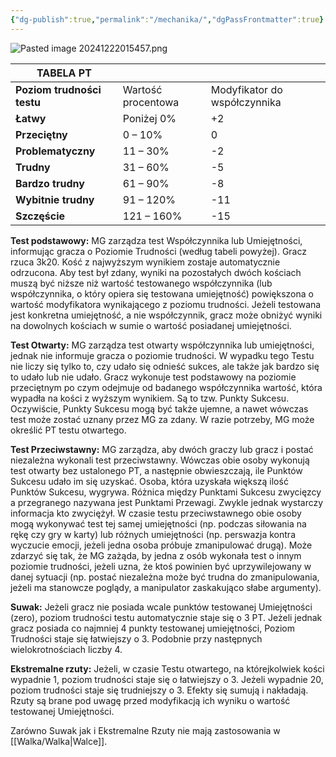 ```yaml
---
{"dg-publish":true,"permalink":"/mechanika/","dgPassFrontmatter":true}
---
```


![Pasted image 20241222015457.png](/img/user/Obrazy/Pasted%20image%2020241222015457.png)

| **TABELA PT**              |                    |                              |
| -------------------------- | ------------------ | ---------------------------- |
| **Poziom trudności testu** | Wartość procentowa | Modyfikator do współczynnika |
| **Łatwy**                  | Poniżej 0%         | +2                           |
| **Przeciętny**             | 0 – 10%            | 0                            |
| **Problematyczny**         | 11 – 30%           | -2                           |
| **Trudny**                 | 31 – 60%           | -5                           |
| **Bardzo trudny**          | 61 – 90%           | -8                           |
| **Wybitnie trudny**        | 91 – 120%          | -11                          |
| **Szczęście**              | 121 – 160%         | -15                          |

**Test podstawowy:** MG zarządza test Współczynnika lub Umiejętności, informując gracza o Poziomie Trudności (według tabeli powyżej). Gracz rzuca 3k20. Kość z najwyższym wynikiem zostaje automatycznie odrzucona. Aby test był zdany, wyniki na pozostałych dwóch kościach muszą być niższe niż wartość testowanego współczynnika (lub współczynnika, o który opiera się testowana umiejętność) powiększona o wartość modyfikatora wynikającego z poziomu trudności. Jeżeli testowana jest konkretna umiejętność, a nie współczynnik, gracz może obniżyć wyniki na dowolnych kościach w sumie o wartość posiadanej umiejętności.

**Test Otwarty:** MG zarządza test otwarty współczynnika lub umiejętności, jednak nie informuje gracza o poziomie trudności. W wypadku tego Testu nie liczy się tylko to, czy udało się odnieść sukces, ale także jak bardzo się to udało lub nie udało. Gracz wykonuje test podstawowy na poziomie przeciętnym po czym odejmuje od badanego współczynnika wartość, która wypadła na kości z wyższym wynikiem. Są to tzw. Punkty Sukcesu. Oczywiście, Punkty Sukcesu mogą być także ujemne, a nawet wówczas test może zostać uznany przez MG za zdany. W razie potrzeby, MG może określić PT testu otwartego.

**Test Przeciwstawny:** MG zarządza, aby dwóch graczy lub gracz i postać niezależna wykonali test przeciwstawny. Wówczas obie osoby wykonują test otwarty bez ustalonego PT, a następnie obwieszczają, ile Punktów Sukcesu udało im się uzyskać. Osoba, która uzyskała większą ilość Punktów Sukcesu, wygrywa. Różnica między Punktami Sukcesu zwycięzcy a przegranego nazywana jest Punktami Przewagi. Zwykle jednak wystarczy informacja kto zwyciężył. W czasie testu przeciwstawnego obie osoby mogą wykonywać test tej samej umiejętności (np. podczas siłowania na rękę czy gry w karty) lub różnych umiejętności (np. perswazja kontra wyczucie emocji, jeżeli jedna osoba próbuje zmanipulować drugą). Może zdarzyć się tak, że MG zażąda, by jedna z osób wykonała test o innym poziomie trudności, jeżeli uzna, że ktoś powinien być uprzywilejowany w danej sytuacji (np. postać niezależna może być trudna do zmanipulowania, jeżeli ma stanowcze poglądy, a manipulator zaskakująco słabe argumenty).

**Suwak:** Jeżeli gracz nie posiada wcale punktów testowanej Umiejętności (zero), poziom trudności testu automatycznie staje się o 3 PT. Jeżeli jednak gracz posiada co najmniej 4 punkty testowanej umiejętności, Poziom Trudności staje się łatwiejszy o 3. Podobnie przy następnych wielokrotnościach liczby 4.

**Ekstremalne rzuty:** Jeżeli, w czasie Testu otwartego, na którejkolwiek kości wypadnie 1, poziom trudności staje się o łatwiejszy o 3. Jeżeli wypadnie 20, poziom trudności staje się trudniejszy o 3. Efekty się sumują i nakładają. Rzuty są brane pod uwagę przed modyfikacją ich wyniku o wartość testowanej Umiejętności.

Zarówno Suwak jak i Ekstremalne Rzuty nie mają zastosowania w [[Walka/Walka\|Walce]].